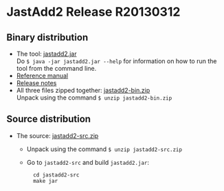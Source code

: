 JastAdd2 Release R20130312
==========================

Binary distribution
-------------------

* The tool: [jastadd2.jar](jastadd2.jar)<br>
Do `$ java -jar jastadd2.jar --help` for information on how to run the tool from the command line.
* [Reference manual](reference-manual.php)
* [Release notes](release-notes.php)
* All three files zipped together: [jastadd2-bin.zip](jastadd2-bin.zip)<br>
Unpack using the command `$ unzip jastadd2-bin.zip`

Source distribution
-------------------

* The source: [jastadd2-src.zip](jastadd2-src.zip)
    * Unpack using the command `$ unzip jastadd2-src.zip`
    * Go to `jastadd2-src` and build `jastadd2.jar`:

            cd jastadd2-src
            make jar

